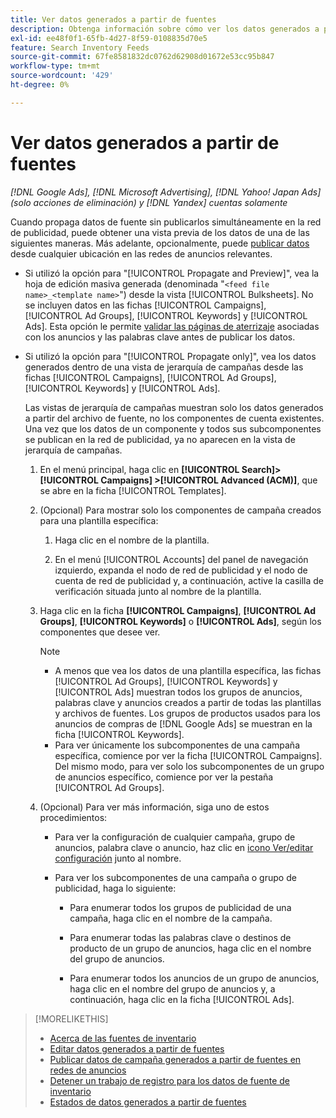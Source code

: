 ```yaml
---
title: Ver datos generados a partir de fuentes
description: Obtenga información sobre cómo ver los datos generados a partir de las fuentes de datos de inventario.
exl-id: ee48f0f1-65fb-4d27-8f59-0108835d70e5
feature: Search Inventory Feeds
source-git-commit: 67fe8581832dc0762d62908d01672e53cc95b847
workflow-type: tm+mt
source-wordcount: '429'
ht-degree: 0%

---
```


# Ver datos generados a partir de fuentes

*[!DNL Google Ads], [!DNL Microsoft Advertising], [!DNL Yahoo! Japan Ads] (solo acciones de eliminación) y [!DNL Yandex] cuentas solamente*

Cuando propaga datos de fuente sin publicarlos simultáneamente en la red de publicidad, puede obtener una vista previa de los datos de una de las siguientes maneras. Más adelante, opcionalmente, puede [publicar datos](propagated-data-post.md) desde cualquier ubicación en las redes de anuncios relevantes.

* Si utilizó la opción para &quot;[!UICONTROL Propagate and Preview]&quot;, vea la hoja de edición masiva generada (denominada &quot;`<feed file name>_<template name>`&quot;) desde la vista [!UICONTROL Bulksheets]. No se incluyen datos en las fichas [!UICONTROL Campaigns], [!UICONTROL Ad Groups], [!UICONTROL Keywords] y [!UICONTROL Ads]. Esta opción le permite [validar las páginas de aterrizaje](/help/search-social-commerce/campaign-management/bulksheets/bulksheet-validate-landing-pages.md) asociadas con los anuncios y las palabras clave antes de publicar los datos.

* Si utilizó la opción para &quot;[!UICONTROL Propagate only]&quot;, vea los datos generados dentro de una vista de jerarquía de campañas desde las fichas [!UICONTROL Campaigns], [!UICONTROL Ad Groups], [!UICONTROL Keywords] y [!UICONTROL Ads].

  Las vistas de jerarquía de campañas muestran solo los datos generados a partir del archivo de fuente, no los componentes de cuenta existentes. Una vez que los datos de un componente y todos sus subcomponentes se publican en la red de publicidad, ya no aparecen en la vista de jerarquía de campañas.

   1. En el menú principal, haga clic en **[!UICONTROL Search]> [!UICONTROL Campaigns] >[!UICONTROL Advanced (ACM)]**, que se abre en la ficha [!UICONTROL Templates].

   1. (Opcional) Para mostrar solo los componentes de campaña creados para una plantilla específica:

      1. Haga clic en el nombre de la plantilla.

      1. En el menú [!UICONTROL Accounts] del panel de navegación izquierdo, expanda el nodo de red de publicidad y el nodo de cuenta de red de publicidad y, a continuación, active la casilla de verificación situada junto al nombre de la plantilla.

   1. Haga clic en la ficha **[!UICONTROL Campaigns]**, **[!UICONTROL Ad Groups]**, **[!UICONTROL Keywords]** o **[!UICONTROL Ads]**, según los componentes que desee ver.

      >[!NOTE]
      >
      >* A menos que vea los datos de una plantilla específica, las fichas [!UICONTROL Ad Groups], [!UICONTROL Keywords] y [!UICONTROL Ads] muestran todos los grupos de anuncios, palabras clave y anuncios creados a partir de todas las plantillas y archivos de fuentes. Los grupos de productos usados para los anuncios de compras de [!DNL Google Ads] se muestran en la ficha [!UICONTROL Keywords].
      >* Para ver únicamente los subcomponentes de una campaña específica, comience por ver la ficha [!UICONTROL Campaigns]. Del mismo modo, para ver solo los subcomponentes de un grupo de anuncios específico, comience por ver la pestaña [!UICONTROL Ad Groups].

   1. (Opcional) Para ver más información, siga uno de estos procedimientos:

      * Para ver la configuración de cualquier campaña, grupo de anuncios, palabra clave o anuncio, haz clic en [icono Ver/editar configuración](/help/search-social-commerce/assets/settings.png "Icono de ver/editar configuración") junto al nombre.

      * Para ver los subcomponentes de una campaña o grupo de publicidad, haga lo siguiente:

         * Para enumerar todos los grupos de publicidad de una campaña, haga clic en el nombre de la campaña.

         * Para enumerar todas las palabras clave o destinos de producto de un grupo de anuncios, haga clic en el nombre del grupo de anuncios.

         * Para enumerar todos los anuncios de un grupo de anuncios, haga clic en el nombre del grupo de anuncios y, a continuación, haga clic en la ficha [!UICONTROL Ads].

>[!MORELIKETHIS]
>
>* [Acerca de las fuentes de inventario](inventory-feeds-about.md)
>* [Editar datos generados a partir de fuentes](propagated-data-edit.md)
>* [Publicar datos de campaña generados a partir de fuentes en redes de anuncios](propagated-data-post.md)
>* [Detener un trabajo de registro para los datos de fuente de inventario](stop-job.md)
>* [Estados de datos generados a partir de fuentes](propagated-data-status.md)
